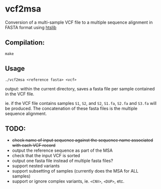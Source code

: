 # vcf2msa

Conversion of a multi-sample VCF file to a multiple sequence alignment in FASTA
format using [htslib](https://github.com/samtools/htslib)

## Compilation:

```
make
```

## Usage

```
./vcf2msa <reference fasta> <vcf>
```

output: within the current directory, saves a fasta file per sample contained in the VCF file.

ie. if the VCF file contains samples `S1`, `S2`, and `S2`, `S1.fa`, `S2.fa` and `S3.fa` will be produced.
The concatenation of these fasta files is the multiple sequence alignment. 

## TODO: 

- ~~check name of input sequence against the sequence name associated with each VCF record~~
- output the reference sequence as part of the MSA
- check that the input VCF is sorted
- output one fasta file instead of multiple fasta files?
- support nested variants
- support subsetting of samples (currently does the MSA for ALL samples)
- support or ignore complex variants, ie. `<CNV>`, `<DUP>`, etc.
